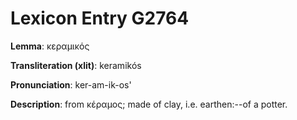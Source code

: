 # Lexicon Entry G2764

**Lemma**: κεραμικός

**Transliteration (xlit)**: keramikós

**Pronunciation**: ker-am-ik-os'

**Description**:
from κέραμος; made of clay, i.e. earthen:--of a potter.
